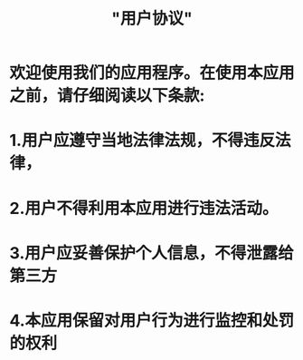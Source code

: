 <header>
 <h1>"用户协议"</h1>
</header>

<h1>欢迎使用我们的应用程序。在使用本应用之前，请仔细阅读以下条款:</h1>
<h1>1.用户应遵守当地法律法规，不得违反法律，</h1>
<h1>2.用户不得利用本应用进行违法活动。</h1>
<h1>3.用户应妥善保护个人信息，不得泄露给第三方</h1>
<h1>4.本应用保留对用户行为进行监控和处罚的权利</h1>


